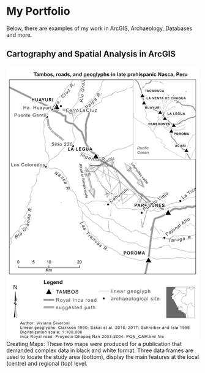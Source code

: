 # My Portfolio

Below, there are examples of my work in ArcGIS, Archaeology, Databases and more.

## Cartography and Spatial Analysis in ArcGIS

![image alt](images/Caravans_Fig1_w_arrow_mod2.jpg?raw=true)
Creating Maps: These two maps were produced for a publication that demanded complex data in black and white format. Three data frames are used to locate the study area (bottom), display the main features at the local (centre) and regional (top) level.


